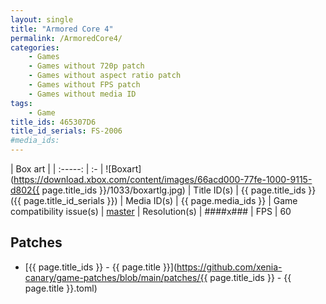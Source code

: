 ```yaml
---
layout: single
title: "Armored Core 4"
permalink: /ArmoredCore4/
categories:
    - Games
    - Games without 720p patch
    - Games without aspect ratio patch
    - Games without FPS patch
    - Games without media ID
tags:
    - Game
title_ids: 465307D6
title_id_serials: FS-2006
#media_ids:
---
```


| Box art                     |
| :-----:                     | :-
| ![Boxart](https://download.xbox.com/content/images/66acd000-77fe-1000-9115-d802{{ page.title_ids }}/1033/boxartlg.jpg)
| Title ID(s)                 | {{ page.title_ids }} ({{ page.title_id_serials }})
| Media ID(s)                 | {{ page.media_ids }}
| Game compatibility issue(s) | [master](https://github.com/xenia-project/game-compatibility/issues/279)
| Resolution(s)               | ####x###
| FPS                         | 60

## Patches
* [{{ page.title_ids }} - {{ page.title }}](https://github.com/xenia-canary/game-patches/blob/main/patches/{{ page.title_ids }} - {{ page.title }}.toml)
